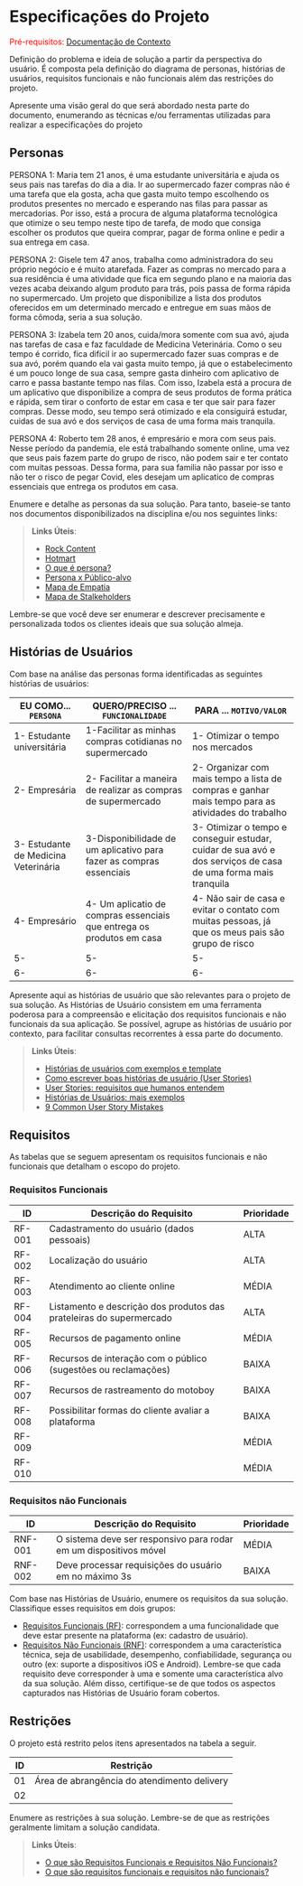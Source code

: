 # Especificações do Projeto

<span style="color:red">Pré-requisitos: <a href="1-Documentação de Contexto.md"> Documentação de Contexto</a></span>

Definição do problema e ideia de solução a partir da perspectiva do usuário. É composta pela definição do  diagrama de personas, histórias de usuários, requisitos funcionais e não funcionais além das restrições do projeto.

Apresente uma visão geral do que será abordado nesta parte do documento, enumerando as técnicas e/ou ferramentas utilizadas para realizar a especificações do projeto

## Personas

PERSONA 1: Maria tem 21 anos, é uma estudante universitária e ajuda os seus pais nas tarefas do dia a dia. Ir ao supermercado fazer compras não é uma tarefa que ela gosta, acha que gasta muito tempo escolhendo os produtos presentes no mercado e esperando nas filas para passar as mercadorias. Por isso, está a procura de alguma plataforma tecnológica que otimize o seu tempo neste tipo de tarefa, de modo que consiga escolher os produtos que queira comprar, pagar de forma online e pedir a sua entrega em casa.


PERSONA 2: Gisele tem 47 anos, trabalha como administradora do seu próprio negócio e é muito atarefada. Fazer as compras no mercado para a sua residência é uma atividade que fica em segundo plano e na maioria das vezes acaba deixando algum produto para trás, pois passa de forma rápida no supermercado. Um projeto que disponibilize a lista dos produtos oferecidos em um determinado mercado e entregue em suas mãos de forma cômoda, seria a sua solução.


PERSONA 3: Izabela tem 20 anos, cuida/mora somente com sua avó, ajuda nas tarefas de casa e faz faculdade de Medicina Veterinária. Como o seu tempo é corrido, fica dificil ir ao supermercado fazer suas compras e de sua avó, porém quando ela vai gasta muito tempo, já que o estabelecimento é um pouco longe de sua casa, sempre gasta dinheiro com aplicativo de carro e passa bastante tempo nas filas. Com isso, Izabela está a procura de um aplicativo que disponibilize a compra de seus produtos de forma prática e rápida, sem tirar o conforto de estar em casa e ter que sair para fazer compras. Desse modo, seu tempo será otimizado e ela consiguirá estudar, cuidas de sua avó e dos serviços de casa de uma forma mais tranquila.


PERSONA 4: Roberto tem 28 anos, é empresário e mora com seus pais. Nesse período da pandemia, ele está trabalhando somente online, uma vez que seus pais fazem parte do grupo de risco, não podem sair e ter contato com muitas pessoas. Dessa forma, para sua familia não passar por isso e não ter o risco de pegar Covid, eles desejam um aplicatico de compras essenciais que entrega os  produtos em casa.


Enumere e detalhe as personas da sua solução. Para tanto, baseie-se tanto nos documentos disponibilizados na disciplina e/ou nos seguintes links:

> **Links Úteis**:
> - [Rock Content](https://rockcontent.com/blog/personas/)
> - [Hotmart](https://blog.hotmart.com/pt-br/como-criar-persona-negocio/)
> - [O que é persona?](https://resultadosdigitais.com.br/blog/persona-o-que-e/)
> - [Persona x Público-alvo](https://flammo.com.br/blog/persona-e-publico-alvo-qual-a-diferenca/)
> - [Mapa de Empatia](https://resultadosdigitais.com.br/blog/mapa-da-empatia/)
> - [Mapa de Stalkeholders](https://www.racecomunicacao.com.br/blog/como-fazer-o-mapeamento-de-stakeholders/)
>
Lembre-se que você deve ser enumerar e descrever precisamente e personalizada todos os clientes ideais que sua solução almeja.

## Histórias de Usuários

Com base na análise das personas forma identificadas as seguintes histórias de usuários:

|EU COMO... `PERSONA`| QUERO/PRECISO ... `FUNCIONALIDADE` |  PARA ... `MOTIVO/VALOR`                 |
|--------------------|------------------------------------|  ----------------------------------------|
|1- Estudante universitária  | 1-Facilitar as minhas compras cotidianas no supermercado |1- Otimizar o tempo nos mercados|
|2- Empresária | 2- Facilitar a maneira de realizar as compras de supermercado | 2- Organizar com mais tempo a lista de compras e ganhar mais tempo para as atividades do trabalho|
|3- Estudante de Medicina Veterinária  | 3-Disponibilidade de um aplicativo para fazer as compras essenciais  |3- Otimizar o tempo e conseguir estudar, cuidar de sua avó e dos serviços de casa de uma forma mais tranquila|
|4- Empresário    | 4- Um aplicatio de compras essenciais que entrega os produtos em casa                                                    |4- Não sair de casa e evitar o contato com muitas pessoas, já que os meus pais são grupo de risco|
|5-                          | 5-                                                       |5-                              |
|6-                          | 6-                                                       |6-                              |

Apresente aqui as histórias de usuário que são relevantes para o projeto de sua solução. As Histórias de Usuário consistem em uma ferramenta poderosa para a compreensão e elicitação dos requisitos funcionais e não funcionais da sua aplicação. Se possível, agrupe as histórias de usuário por contexto, para facilitar consultas recorrentes à essa parte do documento.

> **Links Úteis**:
> - [Histórias de usuários com exemplos e template](https://www.atlassian.com/br/agile/project-management/user-stories)
> - [Como escrever boas histórias de usuário (User Stories)](https://medium.com/vertice/como-escrever-boas-users-stories-hist%C3%B3rias-de-usu%C3%A1rios-b29c75043fac)
> - [User Stories: requisitos que humanos entendem](https://www.luiztools.com.br/post/user-stories-descricao-de-requisitos-que-humanos-entendem/)
> - [Histórias de Usuários: mais exemplos](https://www.reqview.com/doc/user-stories-example.html)
> - [9 Common User Story Mistakes](https://airfocus.com/blog/user-story-mistakes/)

## Requisitos

As tabelas que se seguem apresentam os requisitos funcionais e não funcionais que detalham o escopo do projeto.

### Requisitos Funcionais

|ID    | Descrição do Requisito  | Prioridade |
|------|-----------------------------------------|----|
|RF-001| Cadastramento do usuário (dados pessoais)| ALTA | 
|RF-002| Localização do usuário                  | ALTA |
|RF-003| Atendimento ao cliente online           | MÉDIA |
|RF-004| Listamento e descrição dos produtos das prateleiras do supermercado  | ALTA |
|RF-005| Recursos de pagamento online            | MÉDIA |
|RF-006| Recursos de interação com o público (sugestões ou reclamações)   | BAIXA |
|RF-007| Recursos de rastreamento do motoboy     | BAIXA |
|RF-008| Possibilitar formas do cliente avaliar a plataforma   | BAIXA |
|RF-009|                                                       | MÉDIA |
|RF-010|                                                       | MÉDIA |


### Requisitos não Funcionais

|ID     | Descrição do Requisito  |Prioridade |
|-------|-------------------------|----|
|RNF-001| O sistema deve ser responsivo para rodar em um dispositivos móvel | MÉDIA | 
|RNF-002| Deve processar requisições do usuário em no máximo 3s |  BAIXA | 

Com base nas Histórias de Usuário, enumere os requisitos da sua solução. Classifique esses requisitos em dois grupos:

- [Requisitos Funcionais
 (RF)](https://pt.wikipedia.org/wiki/Requisito_funcional):
 correspondem a uma funcionalidade que deve estar presente na
  plataforma (ex: cadastro de usuário).
- [Requisitos Não Funcionais
  (RNF)](https://pt.wikipedia.org/wiki/Requisito_n%C3%A3o_funcional):
  correspondem a uma característica técnica, seja de usabilidade,
  desempenho, confiabilidade, segurança ou outro (ex: suporte a
  dispositivos iOS e Android).
Lembre-se que cada requisito deve corresponder à uma e somente uma
característica alvo da sua solução. Além disso, certifique-se de que
todos os aspectos capturados nas Histórias de Usuário foram cobertos.

## Restrições

O projeto está restrito pelos itens apresentados na tabela a seguir.

|ID| Restrição                                             |
|--|-------------------------------------------------------|
|01| Área de abrangência do atendimento delivery           |
|02|                                                       |


Enumere as restrições à sua solução. Lembre-se de que as restrições geralmente limitam a solução candidata.

> **Links Úteis**:
> - [O que são Requisitos Funcionais e Requisitos Não Funcionais?](https://codificar.com.br/requisitos-funcionais-nao-funcionais/)
> - [O que são requisitos funcionais e requisitos não funcionais?](https://analisederequisitos.com.br/requisitos-funcionais-e-requisitos-nao-funcionais-o-que-sao/)
